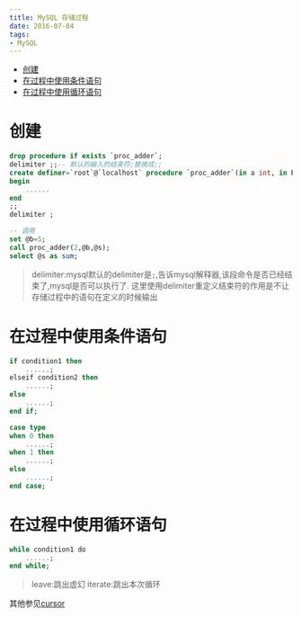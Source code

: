 ```yaml
---
title: MySQL 存储过程
date: 2016-07-04
tags:
- MySQL
---
```

<!-- TOC -->

- [创建](#创建)
- [在过程中使用条件语句](#在过程中使用条件语句)
- [在过程中使用循环语句](#在过程中使用循环语句)

<!-- /TOC -->

# 创建

```sql
drop procedure if exists `proc_adder`;
delimiter ;;-- 默认的输入的结束符;替换成;;
create definer=`root`@`localhost` procedure `proc_adder`(in a int, in b int, out sum int)
begin
    ......
end
;;
delimiter ;

-- 调用
set @b=5;
call proc_adder(2,@b,@s);
select @s as sum;
```

> delimiter:mysql默认的delimiter是`;`,告诉mysql解释器,该段命令是否已经结束了,mysql是否可以执行了.
> 这里使用delimiter重定义结束符的作用是不让存储过程中的语句在定义的时候输出

# 在过程中使用条件语句

```sql
if condition1 then
    ......;
elseif condition2 then
    ......;
else
    ......;
end if;
```

```sql
case type
when 0 then
    ......;
when 1 then
    ......;
else
    ......;
end case;
```

# 在过程中使用循环语句

```sql
while condition1 do
    ......;
end while;
```

> leave:跳出虚幻
> iterate:跳出本次循环

其他参见[cursor](cursor.md)